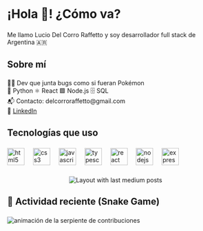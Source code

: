 <h1 align="left">¡Hola 👋! ¿Cómo va?</h1>

###

<p align="left">Me llamo Lucio Del Corro Raffetto y soy desarrollador full stack de Argentina 🇦🇷</p>

###

<h2 align="left">Sobre mí</h2>

###

<p align="left">👨‍💻 Dev que junta bugs como si fueran Pokémon<br>🐍 Python ⚛️ React 🟩 Node.js 🗄️ SQL<br>📬 Contacto: delcorroraffetto@gmail.com<br>🔗 <a href="https://www.linkedin.com/in/luciodelcorroraffetto">LinkedIn</a></p>

###

<h2 align="left">Tecnologías que uso</h2>

###

<div align="left">
  <img src="https://cdn.jsdelivr.net/gh/devicons/devicon/icons/html5/html5-original.svg" height="40" alt="html5 logo" />
  <img width="12" />
  <img src="https://cdn.jsdelivr.net/gh/devicons/devicon/icons/css3/css3-original.svg" height="40" alt="css3 logo" />
  <img width="12" />
  <img src="https://cdn.jsdelivr.net/gh/devicons/devicon/icons/javascript/javascript-original.svg" height="40" alt="javascript logo" />
  <img width="12" />
  <img src="https://cdn.jsdelivr.net/gh/devicons/devicon/icons/typescript/typescript-original.svg" height="40" alt="typescript logo" />
  <img width="12" />
  <img src="https://cdn.jsdelivr.net/gh/devicons/devicon/icons/react/react-original.svg" height="40" alt="react logo" />
  <img width="12" />
  <img src="https://cdn.jsdelivr.net/gh/devicons/devicon/icons/nodejs/nodejs-original.svg" height="40" alt="nodejs logo" />
  <img width="12" />
  <img src="https://cdn.jsdelivr.net/gh/devicons/devicon/icons/express/express-original.svg" height="40" alt="express logo" />
</div>

###

<div align="center">
  <img src="https://github-read-medium-git-main.pahlevikun.vercel.app/latest?limit=4&username=Lucio%20Del%20Corro%20Raffetto&theme=dark" alt="Layout with last medium posts"  />
</div>

###
</div>

###

<h2 align="left">🐍 Actividad reciente (Snake Game)</h2>

###

<picture>
  <source media="(prefers-color-scheme: dark)" srcset="https://github.com/LucioDelCorroRaffetto/LucioDelCorroRaffetto/blob/output/github-contribution-grid-snake-dark.svg" />
  <source media="(prefers-color-scheme: light)" srcset="https://github.com/LucioDelCorroRaffetto/LucioDelCorroRaffetto/blob/output/github-contribution-grid-snake.svg" />
  <img alt="animación de la serpiente de contribuciones" src="https://github.com/LucioDelCorroRaffetto/LucioDelCorroRaffetto/blob/output/github-contribution-grid-snake.svg" />
</picture>

